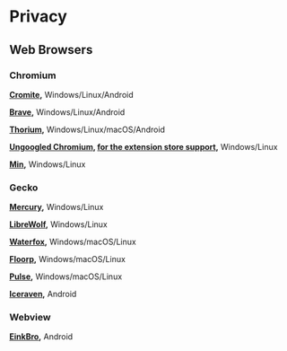 # Privacy

## Web Browsers

### Chromium
**[Cromite](https://github.com/uazo/cromite),** Windows/Linux/Android

**[Brave](https://github.com/brave/brave-browser),** Windows/Linux/Android

**[Thorium](https://github.com/Alex313031/Thorium),** Windows/Linux/macOS/Android

**[Ungoogled Chromium](https://ungoogled-software.github.io/ungoogled-chromium-binaries/), [for the extension store support](https://github.com/NeverDecaf/chromium-web-store),** Windows/Linux

**[Min](https://github.com/minbrowser/min),** Windows/Linux

### Gecko

**[Mercury](https://github.com/Alex313031/Mercury),** Windows/Linux

**[LibreWolf](https://librewolf.net/),** Windows/Linux

**[Waterfox](https://www.waterfox.net/),** Windows/macOS/Linux

**[Floorp](https://github.com/Floorp-Projects/Floorp),** Windows/macOS/Linux

**[Pulse](https://github.com/pulse-browser/browser),** Windows/macOS/Linux

**[Iceraven](https://github.com/fork-maintainers/iceraven-browser),** Android

### Webview

**[EinkBro](https://github.com/plateaukao/einkbro),** Android
